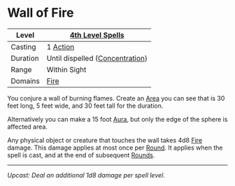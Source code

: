 # Wall of Fire

| Level    | [4th Level Spells](4th%20Level%20Spells.md)                           |
| -------- | --------------------------------------------------------------------- |
| Casting  | 1 [Action](../../../../Game%20Procedures/Core%20Procedures/Action.md) |
| Duration | Until dispelled ([Concentration](../../Concentration.md))             |
| Range    | Within Sight                                                          |
| Domains  | [Fire](../../Spell%20Domains/Fire.md)                                 |

You conjure a wall of burning flames. Create an [Area](../../Areas%20of%20Effect/Area.md) you can see that is 30 feet long, 5 feet wide, and 30 feet tall for the duration.

Alternatively you can make a 15 foot [Aura](../../Areas%20of%20Effect/Aura.md), but only the edge of the sphere is affected area.

Any physical object or creature that touches the wall takes 4d8 [Fire](../../../../Game%20Procedures/Combat/Damage%20Types/Fire.md) damage. This damage applies at most once per [Round](../../../../Game%20Procedures/Core%20Procedures/Round.md). It applies when the spell is cast, and at the end of subsequent [Rounds](../../../../Game%20Procedures/Core%20Procedures/Round.md).

---
*Upcast: Deal an additional 1d8 damage per spell level.*
